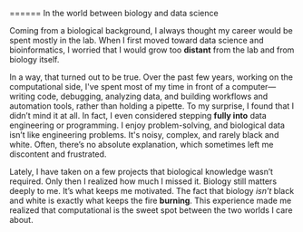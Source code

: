 
======
In the world between biology and data science

Coming from a biological background, I always thought my career would be spent mostly in the lab. When I first moved toward data science and bioinformatics, I worried that I would grow too **distant** from the lab and from biology itself.

In a way, that turned out to be true. Over the past few years, working on the computational side, I've spent most of my time in front of a computer—writing code, debugging, analyzing data, and building workflows and automation tools, rather than holding a pipette. To my surprise, I found that I didn’t mind it at all. In fact, I even considered stepping **fully into** data engineering or programming. I enjoy problem-solving, and biological data isn’t like engineering problems. It's noisy, complex, and rarely black and white. Often, there’s no absolute explanation, which sometimes left me discontent and frustrated. 

Lately, I have taken on a few projects that biological knowledge wasn’t required. Only then I realized how much I missed it. Biology still matters deeply to me. It’s what keeps me motivated. The fact that biology *isn’t* black and white is exactly what keeps the fire **burning**. This experience made me realized that computational is the sweet spot between the two worlds I care about. 
